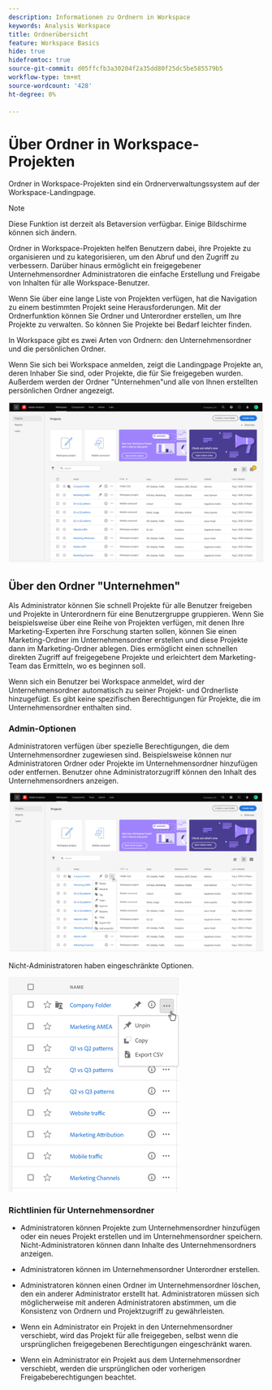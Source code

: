 ```yaml
---
description: Informationen zu Ordnern in Workspace
keywords: Analysis Workspace
title: Ordnerübersicht
feature: Workspace Basics
hide: true
hidefromtoc: true
source-git-commit: d05ffcfb3a30204f2a35dd80f25dc5be585579b5
workflow-type: tm+mt
source-wordcount: '428'
ht-degree: 0%

---
```



# Über Ordner in Workspace-Projekten

Ordner in Workspace-Projekten sind ein Ordnerverwaltungssystem auf der Workspace-Landingpage.

>[!NOTE]
>
>Diese Funktion ist derzeit als Betaversion verfügbar. Einige Bildschirme können sich ändern.

Ordner in Workspace-Projekten helfen Benutzern dabei, ihre Projekte zu organisieren und zu kategorisieren, um den Abruf und den Zugriff zu verbessern. Darüber hinaus ermöglicht ein freigegebener Unternehmensordner Administratoren die einfache Erstellung und Freigabe von Inhalten für alle Workspace-Benutzer. 

Wenn Sie über eine lange Liste von Projekten verfügen, hat die Navigation zu einem bestimmten Projekt seine Herausforderungen. Mit der Ordnerfunktion können Sie Ordner und Unterordner erstellen, um Ihre Projekte zu verwalten. So können Sie Projekte bei Bedarf leichter finden. 

In Workspace gibt es zwei Arten von Ordnern: den Unternehmensordner und die persönlichen Ordner.

Wenn Sie sich bei Workspace anmelden, zeigt die Landingpage Projekte an, deren Inhaber Sie sind, oder Projekte, die für Sie freigegeben wurden. Außerdem werden der Ordner &quot;Unternehmen&quot;und alle von Ihnen erstellten persönlichen Ordner angezeigt.

![](/help/analyze/analysis-workspace/build-workspace-project/assets/landing-page.png)

## Über den Ordner &quot;Unternehmen&quot;

Als Administrator können Sie schnell Projekte für alle Benutzer freigeben und Projekte in Unterordnern für eine Benutzergruppe gruppieren. Wenn Sie beispielsweise über eine Reihe von Projekten verfügen, mit denen Ihre Marketing-Experten ihre Forschung starten sollen, können Sie einen Marketing-Ordner im Unternehmensordner erstellen und diese Projekte dann im Marketing-Ordner ablegen. Dies ermöglicht einen schnellen direkten Zugriff auf freigegebene Projekte und erleichtert dem Marketing-Team das Ermitteln, wo es beginnen soll.

Wenn sich ein Benutzer bei Workspace anmeldet, wird der Unternehmensordner automatisch zu seiner Projekt- und Ordnerliste hinzugefügt. Es gibt keine spezifischen Berechtigungen für Projekte, die im Unternehmensordner enthalten sind.

### Admin-Optionen

Administratoren verfügen über spezielle Berechtigungen, die dem Unternehmensordner zugewiesen sind. Beispielsweise können nur Administratoren Ordner oder Projekte im Unternehmensordner hinzufügen oder entfernen. Benutzer ohne Administratorzugriff können den Inhalt des Unternehmensordners anzeigen.

![](/help/analyze/analysis-workspace/build-workspace-project/assets/admin-access-co-folder.png)

Nicht-Administratoren haben eingeschränkte Optionen.

![](/help/analyze/analysis-workspace/build-workspace-project/assets/non-admin-options.png)

### Richtlinien für Unternehmensordner

- Administratoren können Projekte zum Unternehmensordner hinzufügen oder ein neues Projekt erstellen und im Unternehmensordner speichern. Nicht-Administratoren können dann Inhalte des Unternehmensordners anzeigen.

- Administratoren können im Unternehmensordner Unterordner erstellen.

- Administratoren können einen Ordner im Unternehmensordner löschen, den ein anderer Administrator erstellt hat. Administratoren müssen sich möglicherweise mit anderen Administratoren abstimmen, um die Konsistenz von Ordnern und Projektzugriff zu gewährleisten.

- Wenn ein Administrator ein Projekt in den Unternehmensordner verschiebt, wird das Projekt für alle freigegeben, selbst wenn die ursprünglichen freigegebenen Berechtigungen eingeschränkt waren.

- Wenn ein Administrator ein Projekt aus dem Unternehmensordner verschiebt, werden die ursprünglichen oder vorherigen Freigabeberechtigungen beachtet.
